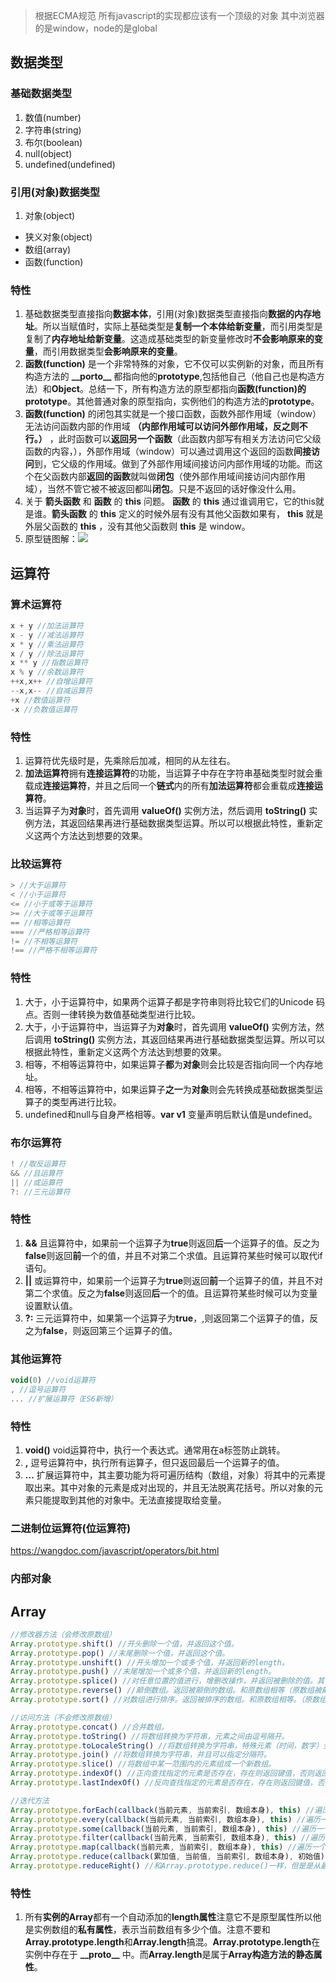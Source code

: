 > 根据ECMA规范 所有javascript的实现都应该有一个顶级的对象 其中浏览器的是window，node的是global

## 数据类型

### 基础数据类型
1. 数值(number)
2. 字符串(string)
3. 布尔(boolean)
4. null(object)
5. undefined(undefined)

### 引用(对象)数据类型
1. 对象(object)
  - 狭义对象(object)
  - 数组(array)
  - 函数(function)

### 特性
1. 基础数据类型直接指向**数据本体**，引用(对象)数据类型直接指向**数据的内存地址**。所以当赋值时，实际上基础类型是**复制一个本体给新变量**，而引用类型是复制了**内存地址给新变量**。这造成基础类型的新变量修改时**不会影响原来的变量**，而引用数据类型**会影响原来的变量**。
2. **函数(function)** 是一个非常特殊的对象，它不仅可以实例新的对象，而且所有构造方法的 **\_\_porto\_\_** 都指向他的**prototype**,包括他自己（他自己也是构造方法）和**Object**。总结一下，所有构造方法的原型都指向**函数(function)**的**prototype**。其他普通对象的原型指向，实例他们的构造方法的**prototype**。
3. **函数(function)** 的闭包其实就是一个接口函数，函数外部作用域（window）无法访问函数内部的作用域 **（内部作用域可以访问外部作用域，反之则不行。）** ，此时函数可以**返回另一个函数**（此函数内部写有相关方法访问它父级函数的内容，），外部作用域（window）可以通过调用这个返回的函数**间接访问**到，它父级的作用域。做到了外部作用域间接访问内部作用域的功能。而这个在父函数内部**返回的函数**就叫做**闭包**（使外部作用域间接访问内部作用域），当然不管它被不被返回都叫**闭包**。只是不返回的话好像没什么用。
4. 关于 **箭头函数** 和 **函数** 的 **this** 问题。 **函数** 的 **this** 通过谁调用它，它的this就是谁。**箭头函数** 的 **this** 定义的时候外层有没有其他父函数如果有， **this** 就是外层父函数的 **this** ，没有其他父函数则 **this** 是 window。
5. 原型链图解：<a href="/md/img/原型链.png" target="_blank"><img src="/md/img/原型链.png"></a>

## 运算符

### 算术运算符

```javascript
x + y //加法运算符
x - y //减法运算符
x * y //乘法运算符
x / y //除法运算符
x ** y //指数运算符
x % y //余数运算符
++x,x++ //自增运算符
--x,x-- //自减运算符
+x //数值运算符
-x //负数值运算符
```

### 特性
1. 运算符优先级时是，先乘除后加减，相同的从左往右。
2. **加法运算符**拥有**连接运算符**的功能，当运算子中存在字符串基础类型时就会重载成**连接运算符**，并且之后同一个**链式**内的所有**加法运算符**都会重载成**连接运算符**。  
3. 当运算子为**对象**时，首先调用 **valueOf()** 实例方法，然后调用 **toString()** 实例方法，其返回结果再进行基础数据类型运算。所以可以根据此特性，重新定义这两个方法达到想要的效果。

### 比较运算符

```javascript
> //大于运算符
< //小于运算符
<= //小于或等于运算符
>= //大于或等于运算符
== //相等运算符
=== //严格相等运算符
!= //不相等运算符
!== //严格不相等运算符
```

### 特性
1. 大于，小于运算符中，如果两个运算子都是字符串则将比较它们的Unicode 码点。否则一律转换为数值基础类型进行比较。
2. 大于，小于运算符中，当运算子为**对象**时，首先调用 **valueOf()** 实例方法，然后调用 **toString()** 实例方法，其返回结果再进行基础数据类型运算。所以可以根据此特性，重新定义这两个方法达到想要的效果。
3. 相等，不相等运算符中，如果运算子**都**为**对象**则会比较是否指向同一个内存地址。
4. 相等，不相等运算符中，如果运算子**之一**为**对象**则会先转换成基础数据类型运算子的类型再进行比较。
5. undefined和null与自身严格相等。**var v1** 变量声明后默认值是undefined。

### 布尔运算符

```javascript
! //取反运算符
&& //且运算符
|| //或运算符
?: //三元运算符
```

### 特性
1. **&&** 且运算符中，如果前一个运算子为**true**则返回**后**一个运算子的值。反之为**false**则返回**前**一个的值，并且不对第二个求值。且运算符某些时候可以取代if语句。
2. **||** 或运算符中，如果前一个运算子为**true**则返回**前**一个运算子的值，并且不对第二个求值。反之为**false**则返回**后**一个的值。且运算符某些时候可以为变量设置默认值。
3. **?:** 三元运算符中，如果第一个运算子为**true**，,则返回第二个运算子的值，反之为**false**，则返回第三个运算子的值。

### 其他运算符

```javascript
void(0) //void运算符
, //逗号运算符
... //扩展运算符（ES6新增）
```

### 特性
1. **void()** void运算符中，执行一个表达式。通常用在a标签防止跳转。
2. **,** 逗号运算符中，执行所有运算子，但只返回最后一个运算子的值。
3. **...** 扩展运算符中，其主要功能为将可遍历结构（数组，对象）将其中的元素提取出来。其中对象的元素是成对出现的，并且无法脱离花括号。所以对象的元素只能提取到其他的对象中。无法直接提取给变量。

### 二进制位运算符(位运算符)

https://wangdoc.com/javascript/operators/bit.html

### 内部对象

## Array
```javascript
//修改器方法（会修改原数组）
Array.prototype.shift() //开头删除一个值，并返回这个值。
Array.prototype.pop() //末尾删除一个值，并返回这个值。
Array.prototype.unshift() //开头增加一个或多个值，并返回新的length。
Array.prototype.push() //末尾增加一个或多个值，并返回新的length。
Array.prototype.splice() //对任意位置的值进行，增删改操作，并返回被删除的值。其他情况返回空数组。
Array.prototype.reverse() //颠倒数组。返回被颠倒的数组。和原数组相等（原数组被颠倒了，其实返回的就是原数组）。
Array.prototype.sort() //对数组进行排序。返回被排序的数组。和原数组相等。（原数组被排序了，其实返回的就是原数组）

//访问方法（不会修改原数组）
Array.prototype.concat() //合并数组。
Array.prototype.toString() //将数组转换为字符串，元素之间由逗号隔开。
Array.prototype.toLocaleString() //将数组转换为字符串，特殊元素（时间，数字）会进行本地化处理。
Array.prototype.join() //将数组转换为字符串，并且可以指定分隔符。
Array.prototype.slice() //将数组中某一范围内的元素组成一个新数组。
Array.prototype.indexOf() //正向查找指定的元素是否存在，存在则返回键值，否则返回-1。（如果多个相同的值则返回第一个的键值）
Array.prototype.lastIndexOf() //反向查找指定的元素是否存在，存在则返回键值，否则返回-1。（如果多个相同的值则返回最后一个的键值）

//迭代方法
Array.prototype.forEach(callback(当前元素, 当前索引, 数组本身), this) //遍历一个数组，并将当前元素，当前索引，和数组本身传给回调函数。
Array.prototype.every(callback(当前元素, 当前索引, 数组本身), this) //遍历一个数组，如果所有回调函数都返回true，则整体返回true。反之则整体返回false。
Array.prototype.some(callback(当前元素, 当前索引, 数组本身), this) //遍历一个数组，只要有一个回调函数返回true，则整体返回true。反之则整体返回false。
Array.prototype.filter(callback(当前元素, 当前索引, 数组本身), this) //遍历一个数组，然后将所有返回true的元素组成一个新数组。并整体返回这个新数组。
Array.prototype.map(callback(当前元素, 当前索引, 数组本身), this) //遍历一个数组，然后将所有回调函数的返回组成一个新数组。并整体返回这个新数组。
Array.prototype.reduce(callback(累加值, 当前值, 当前索引, 数组本身), 初始值) //遍历一个数组，将上一个回调函数的返回值作为下一个回调函数的累加值。最后整体返回最后一个回调函数的值。
Array.prototype.reduceRight() //和Array.prototype.reduce()一样，但是是从最后一个元素往前遍历。
```

### 特性
1. 所有**实例的Array**都有一个自动添加的**length属性**注意它不是原型属性所以他是实例数组的**私有属性**，表示当前数组有多少个值。注意不要和**Array.prototype.length**和**Array.length**搞混。**Array.prototype.length**在实例中存在于 **\_\_proto\_\_** 中。而**Array.length**是属于**Array构造方法的静态属性**。